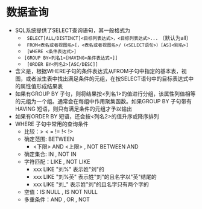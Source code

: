 # 数据查询
- SQL系统提供了SELECT查询语句，其一般格式为
	- ` SELECT[ALL/DISTINCT]<目标列表达式>，<目标列表达式>...` （默认为all）
	- ` FROM<表名或者视图名>[，<表名或者视图名>/（<SELECT语句>）[AS]<别名>]`
	- ` [WHERE <条件表达式>]`
	- ` [GROUP BY<列名1>[HAVING<条件表达式>]] `
	- ` [ORDER BY<列名2>[ASC/DESC]]`
- 含义是，根据WHERE子句的条件表达式从FROM子句中指定的基本表，视图，或者派生表中找出满足条件的元组，在按SELECT语句中的目标表达式中的属性值形成结果表
- 如果有GROUP BY 子句，则将结果按<列名1>的值进行分组，该属性列值相等的元组为一个组。通常会在每组中作用聚集函数。如果GROUP BY 子句带有HAVING 短语，则只有满足条件的元组才予以输出
- 如果有ORDER BY 短语，还会按<列名2>的值升序或降序排列
- WHERE 子句中常用的查询条件
	- 比较：> < = != !< !>
	- 确定范围: BETWEEN
		-  <下限> AND <上限> , NOT BETWEEN AND 
	- 确定集合: IN , NOT IN
	- 字符匹配：LIKE , NOT LIKE
		- xxx LIKE "刘%"    表示姓"刘"的
		- xxx LIKE "刘%英"  表示姓"刘"的且名字以"英"结尾的
		- xxx LIKE "刘_"    表示姓"刘"的且名字只有两个字的
	- 空值：IS NULL , IS NOT NULL
	- 多重条件：AND , OR , NOT